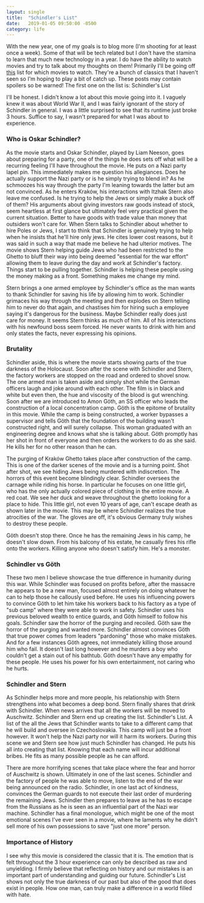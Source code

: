 ```yaml
---
layout: single
title:  "Schindler's List"
date:   2019-01-05 09:50:00 -0500
category: life
---
```

With the new year, one of my goals is to blog more (I'm shooting for at least once a week). Some of that will be tech related but I don't have the stamina to learn that much new technology in a year. I do have the ability to watch movies and try to talk about my thoughts on them! Primarily I'll be going off [this](https://github.com/paulsteele/goals/blob/master/movies.md) list for which movies to watch. They're a bunch of classics that I haven't seen so I'm hoping to play a bit of catch up. These posts may contain spoilers so be warned! The first one on the list is: Schindler's List 

I'll be honest. I didn't know a lot about this movie going into it. I vaguely knew it was about World War II, and I was fairly ignorant of the story of Schindler in general. I was a little surprised to see that its runtime just broke 3 hours. Suffice to say, I wasn't prepared for what I was about to experience. 

### Who is Oskar Schindler?
As the movie starts and Oskar Schindler, played by Liam Neeson, goes about preparing for a party, one of the things he does sets off what will be a recurring feeling I'll have throughout the movie. He puts on a Nazi party lapel pin. This immediately makes me question his allegiances. Does he actually support the Nazi party or is he simply trying to blend in? As he schmoozes his way through the party I'm leaning towards the latter but am not convinced. As he enters Kraków, his interactions with Itzhak Stern also leave me confused. Is he trying to help the Jews or simply make a buck off of them? His arguments about giving investors raw goods instead of stock, seem heartless at first glance but ultimately feel very practical given the current situation. Better to have goods with trade value than money that outsiders won't care for. When Stern talks to Schindler about whether to hire Poles or Jews, I start to think that Schindler is genuinely trying to help when he insists that he'll hire only jews. He cites lower cost reasons, but it was said in such a way that made me believe he had ulterior motives. The movie shows Stern helping guide Jews who had been restricted to the Ghetto to bluff their way into being deemed "essential for the war effort" allowing them to leave during the day and work at Schindler's factory. Things start to be pulling together. Schindler is helping these people using the money making as a front. Something makes me change my mind.

Stern brings a one armed employee by Schindler's office as the man wants to thank Schindler for saving his life by allowing him to work. Schindler grimaces his way through the meeting and then explodes on Stern telling him to never do that again, and chastises him for hiring such a employee saying it's dangerous for the business. Maybe Schindler really does just care for money. It seems Stern thinks as much of him. All of his interactions with his newfound boss seem forced. He never wants to drink with him and only states the facts, never expressing his opinions.

### Brutality
Schindler aside, this is where the movie starts showing parts of the true darkness of the Holocaust. Soon after the scene with Schindler and Stern, the factory workers are stopped on the road and ordered to shovel snow. The one armed man is taken aside and simply shot while the German officers laugh and joke around with each other. The film is in black and white but even then, the hue and viscosity of the blood is gut wrenching. Soon after we are introduced to Amon Göth, an SS officer who leads the construction of a local concentration camp. Göth is the epitome of brutality in this movie. While the camp is being constructed, a worker bypasses a supervisor and tells Göth that the foundation of the building wasn't constructed right, and will surely collapse. This woman graduated with an engineering degree and knows what she is talking about. Göth promptly has her shot in front of everyone and then orders the workers to do as she said. He kills her for no other reason than he can. 

The purging of Kraków Ghetto takes place after construction of the camp. This is one of the darker scenes of the movie and is a turning point. Shot after shot, we see hiding Jews being murdered with indiscretion. The horrors of this event become blindingly clear. Schindler oversees the carnage while riding his horse. In particular he focuses on one little girl, who has the only actually colored piece of clothing in the entire movie. A red coat. We see her duck and weave throughout the ghetto looking for a place to hide. This little girl, not even 10 years of age, can't escape death as shown later in the movie. This may be where Schindler realizes the true atrocities of the war. The gloves are off, it's obvious Germany truly wishes to destroy these people.

Göth doesn't stop there. Once he has the remaining Jews in his camp, he doesn't slow down. From his balcony of his estate, he casually fires his rifle onto the workers. Killing anyone who doesn't satisfy him. He's a monster.

### Schindler vs Göth
These two men I believe showcase the true difference in humanity during this war. While Schindler was focused on profits before, after the massacre he appears to be a new man, focused almost entirely on doing whatever he can to help those he callously used before. He uses his influencing powers to convince Göth to let him take his workers back to his factory as a type of "sub camp" where they were able to work in safety. Schindler uses his previous beloved wealth to entice guards, and Göth himself to follow his goals. Schindler saw the horror of the purging and recoiled. Göth saw the horror of the purging and wanted more. Schindler almost convinces Göth that true power comes from leaders "pardoning" those who make mistakes. And for a few instances Göth agrees, not immediately killing those around him who fail. It doesn't last long however and he murders a boy who couldn't get a stain out of his bathtub. Göth doesn't have any empathy for these people. He uses his power for his own entertainment, not caring who he hurts.

### Schindler and Stern
As Schindler helps more and more people, his relationship with Stern strengthens into what becomes a deep bond. Stern finally shares that drink with Schindler. When news arrives that all the workers will be moved to Auschwitz. Schindler and Stern end up creating the list. Schindler's List. A list of the all the Jews that Schindler wants to take to a different camp that he will build and oversee in Czechoslovakia. This camp will just be a front however. It won't help the Nazi party nor will it harm its workers. During this scene we and Stern see how just much Schindler has changed. He puts his all into creating that list. Knowing that each name will incur additional bribes. He fits as many possible people as he can afford.

There are more horrifying scenes that take place where the fear and horror of Auschwitz is shown. Ultimately in one of the last scenes. Schindler and the factory of people he was able to move, listen to the end of the war being announced on the radio. Schindler, in one last act of kindness, convinces the German guards to not execute their last order of murdering the remaining Jews. Schindler then prepares to leave as he has to escape from the Russians as he is seen as an influential part of the Nazi war machine. Schindler has a final monologue, which might be one of the most emotional scenes I've ever seen in a movie, where he laments why he didn't sell more of his own possessions to save "just one more" person.

### Importance of History
I see why this movie is considered the classic that it is. The emotion that is felt throughout the 3 hour experience can only be described as raw and unyielding. I firmly believe that reflecting on history and our mistakes is an important part of understanding and guiding our future. Schindler's List shows not only the true darkness of our past but also of the good that does exist in people. How one man, can truly make a difference in a world filled with hate.

